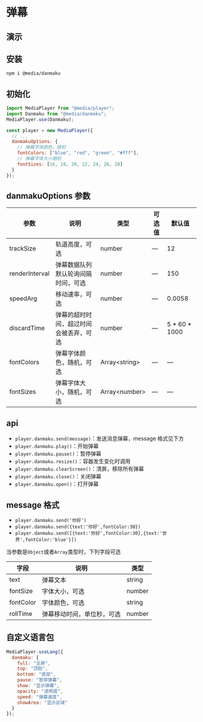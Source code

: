 # 弹幕

## 演示

<danmaku-use/>

## 安装

```bash
npm i @media/danmaku
```

## 初始化

```javascript
import MediaPlayer from "@media/player";
import Danmaku from "@media/danmaku";
MediaPlayer.use(Danmaku);

const player = new MediaPlayer({
  // ...
  danmakuOptions: {
    // 弹幕字体颜色，随机
    fontColors: ["blue", "red", "green", "#fff"],
    // 弹幕字体大小随机
    fontSizes: [16, 18, 20, 22, 24, 26, 28]
  }
});
```

## danmakuOptions 参数

| 参数           | 说明                             | 类型          | 可选值 | 默认值          |
| -------------- | -------------------------------- | ------------- | ------ | --------------- |
| trackSize      | 轨道高度，可选                         | number        | —      | 12              |
| renderInterval | 弹幕数据队列默认轮询间隔时间，可选     | number        | —      | 150             |
| speedArg       | 移动速率，可选                         | number        | —      | 0.0058          |
| discardTime    | 弹幕的超时时间，超过时间会被丢弃，可选 | number        | —      | 5 \* 60 \* 1000 |
| fontColors     | 弹幕字体颜色，随机，可选               | Array&lt;string&gt; | —      | —               |
| fontSizes      | 弹幕字体大小，随机，可选               | Array&lt;number&gt; | —      | —               |

## api

- `player.danmaku.send(message)`：发送消息弹幕，message 格式见下方
- `player.danmaku.play()`：开始弹幕
- `player.danmaku.pause()`：暂停弹幕
- `player.danmaku.resize()`：容器发生变化时调用
- `player.danmaku.clearScreen()`：清屏，移除所有弹幕
- `player.danmaku.close()`：关闭弹幕
- `player.danmaku.open()`：打开弹幕

## message 格式

- `player.danmaku.send('你好')`
- `player.danmaku.send({text:'你好',fontColor:30})`
- `player.danmaku.send([{text:'你好',fontColor:30},{text:'世界',fontColor:'blue'}])`

当参数是`Object`或者`Array`类型时，下列字段可选

| 字段      | 说明                 | 类型   |
| --------- | -------------------- | ------ |
| text      | 弹幕文本             | string |
| fontSize  | 字体大小，可选             | number |
| fontColor | 字体颜色，可选             | string |
| rollTime  | 弹幕移动时间，单位秒，可选 | number |

## 自定义语言包

```javascript
MediaPlayer.useLang({
  danmaku: {
    full: "全屏",
    top: "顶部",
    bottom: "底部",
    pause: "暂停弹幕",
    show: "显示弹幕",
    opacity: "透明度",
    speed: "弹幕速度",
    showArea: "显示区域"
  }
});
```
